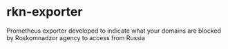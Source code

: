 # rkn-exporter
Prometheus exporter developed to indicate what your domains are blocked by Roskomnadzor agency to access from Russia
